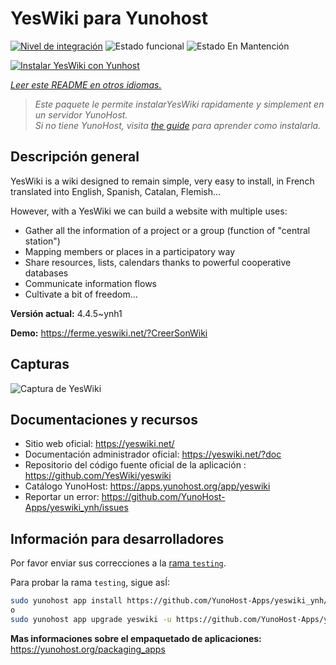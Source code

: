 <!--
Este archivo README esta generado automaticamente<https://github.com/YunoHost/apps/tree/master/tools/readme_generator>
No se debe editar a mano.
-->

# YesWiki para Yunohost

[![Nivel de integración](https://dash.yunohost.org/integration/yeswiki.svg)](https://ci-apps.yunohost.org/ci/apps/yeswiki/) ![Estado funcional](https://ci-apps.yunohost.org/ci/badges/yeswiki.status.svg) ![Estado En Mantención](https://ci-apps.yunohost.org/ci/badges/yeswiki.maintain.svg)

[![Instalar YesWiki con Yunhost](https://install-app.yunohost.org/install-with-yunohost.svg)](https://install-app.yunohost.org/?app=yeswiki)

*[Leer este README en otros idiomas.](./ALL_README.md)*

> *Este paquete le permite instalarYesWiki rapidamente y simplement en un servidor YunoHost.*  
> *Si no tiene YunoHost, visita [the guide](https://yunohost.org/install) para aprender como instalarla.*

## Descripción general

YesWiki is a wiki designed to remain simple, very easy to install, in French translated into English, Spanish, Catalan, Flemish...

However, with a YesWiki we can build a website with multiple uses:
- Gather all the information of a project or a group (function of "central station")
- Mapping members or places in a participatory way
- Share resources, lists, calendars thanks to powerful cooperative databases
- Communicate information flows
- Cultivate a bit of freedom...


**Versión actual:** 4.4.5~ynh1

**Demo:** <https://ferme.yeswiki.net/?CreerSonWiki>

## Capturas

![Captura de YesWiki](./doc/screenshots/yeswiki_screenshots.png)

## Documentaciones y recursos

- Sitio web oficial: <https://yeswiki.net/>
- Documentación administrador oficial: <https://yeswiki.net/?doc>
- Repositorio del código fuente oficial de la aplicación : <https://github.com/YesWiki/yeswiki>
- Catálogo YunoHost: <https://apps.yunohost.org/app/yeswiki>
- Reportar un error: <https://github.com/YunoHost-Apps/yeswiki_ynh/issues>

## Información para desarrolladores

Por favor enviar sus correcciones a la [rama `testing`](https://github.com/YunoHost-Apps/yeswiki_ynh/tree/testing).

Para probar la rama `testing`, sigue asÍ:

```bash
sudo yunohost app install https://github.com/YunoHost-Apps/yeswiki_ynh/tree/testing --debug
o
sudo yunohost app upgrade yeswiki -u https://github.com/YunoHost-Apps/yeswiki_ynh/tree/testing --debug
```

**Mas informaciones sobre el empaquetado de aplicaciones:** <https://yunohost.org/packaging_apps>
